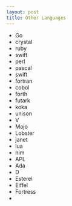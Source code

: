 ```yaml
---
layout: post
title: Other Languages
---
```


- Go
- crystal
- ruby
- swift
- perl
- pascal
- swift
- fortran
- cobol
- forth
- futark
- koka
- unison
- V
- Mojo
- Lobster
- janet
- lua
- nim
- APL
- Ada
- D
- Esterel
- Eiffel
- Fortress
-
